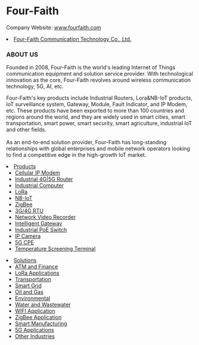 # Four-Faith
Company Website: www.fourfaith.com
<li><a href="https://www.fourfaith.com/" data-value="">Four-Faith Communication Technology Co., Ltd.</a></li>
<h3 class="about_video_title">ABOUT US</h3>
            <P class="about_video_text">
                Founded in 2008, Four-Faith is the world's leading Internet of Things communication equipment and
                solution service provider. With technological innovation as the core, Four-Faith revolves around wireless
                communication technology, 5G, AI, etc.
            </P>
            <P class="about_video_text">
               Four-Faith's key products include Industrial Routers, Lora&NB-IoT products, IoT surveillance system,
                Gateway, Module, Fault Indicator, and IP Modem, etc. These products have been exported to more than 100
                countries and regions around the world, and they are widely used in smart cities, smart transportation,
                smart power, smart security, smart agriculture, industrial IoT and other fields.
              <br><br>
                As an end-to-end solution provider, Four-Faith has long-standing relationships with global enterprises
                and mobile network operators looking to find a competitive edge in the high-growth IoT market.
            </P>
<li class="drop-down" ><a  class="active"               href="https://www.fourfaith.com/products/">Products</a>
            <ul>
                            <li><a href="https://www.fourfaith.com/cellularipmodem/" data-value="">Cellular IP Modem</a></li>
                            <li><a href="https://www.fourfaith.com/industrial-5g-router/" data-value="">Industrial 4G|5G Router</a></li>
                            <li><a href="https://www.fourfaith.com/industrial-computer/" data-value="">Industrial Computer</a></li>
                            <li><a href="https://www.fourfaith.com/lora/" data-value="">LoRa</a></li>
                            <li><a href="https://www.fourfaith.com/NB-IoT/" data-value="">NB-IoT</a></li>
                            <li><a href="https://www.fourfaith.com/zigbee/" data-value="">ZigBee</a></li>
                            <li><a href="https://www.fourfaith.com/3grtu/" data-value="">3G/4G RTU</a></li>
                            <li><a href="https://www.fourfaith.com/Network-Video-Recoder/" data-value="">Network Video Recorder</a></li>
                            <li><a href="https://www.fourfaith.com/Intelligent-Gateway/" data-value="">Intelligent Gateway</a></li>
                            <li><a href="https://www.fourfaith.com/Industrial-PoE-Switch/" data-value="">Industrial PoE Switch</a></li>
                            <li><a href="https://www.fourfaith.com/IP-Camera/" data-value="">IP Camera</a></li>
                            <li><a href="https://www.fourfaith.com/5g-cpe/" data-value="">5G CPE</a></li>
                            <li><a href="https://www.fourfaith.com/temperature-screening-terminal/" data-value="">Temperature Screening Terminal</a></li>
                          </ul>
            <li class="drop-down" ><a               href="https://www.fourfaith.com/solution/">Solutions</a>
            <ul>
                            <li><a href="https://www.fourfaith.com/solution/atmfinance/" data-value="">ATM and Finance</a></li>
                            <li><a href="https://www.fourfaith.com/solution/loraapplications/" data-value="">LoRa Applications</a></li>
                            <li><a href="https://www.fourfaith.com/solution/transpotation/" data-value="">Transportation</a></li>
                            <li><a href="https://www.fourfaith.com/solution/smartgrid/" data-value="">Smart Grid</a></li>
                            <li><a href="https://www.fourfaith.com/solution/oilgas/" data-value="">Oil and Gas</a></li>
                            <li><a href="https://www.fourfaith.com/solution/environmentalprotection/" data-value="">Environmental</a></li>
                            <li><a href="https://www.fourfaith.com/solution/wastewater/" data-value="">Water and Wastewater</a></li>
                            <li><a href="https://www.fourfaith.com/solution/wifiapplication/" data-value="">WIFI Application</a></li>
                            <li><a href="https://www.fourfaith.com/solution/zigbeeapplication/" data-value="">ZigBee Application</a></li>
                            <li><a href="https://www.fourfaith.com/solution/smart-manufacturing/" data-value="">Smart Manufacturing</a></li>
                            <li><a href="https://www.fourfaith.com/solution/5gapplications/" data-value="">5G Applications</a></li>
                            <li><a href="https://www.fourfaith.com/solution/otherindustries/" data-value="">Other Industries</a></li>
                          </ul>
          </li>
